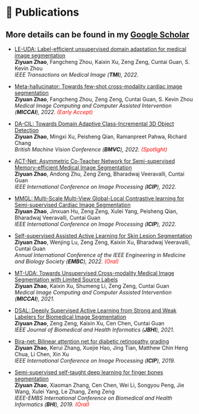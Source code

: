 # 📝 Publications 

## More details can be found in my [Google Scholar](https://scholar.google.com/citations?user=2vL2XTsAAAAJ)
- [LE-UDA: Label-efficient unsupervised domain adaptation for medical image segmentation](https://ieeexplore.ieee.org/document/9919170)\
**Ziyuan Zhao**, Fangcheng Zhou, Kaixin Xu, Zeng Zeng, Cuntai Guan, S. Kevin Zhou\
<i> IEEE Transactions on Medical Image (**TMI**), 2022. </i> 

- [Meta-hallucinator: Towards few-shot cross-modality cardiac image segmentation](https://link.springer.com/chapter/10.1007/978-3-031-16443-9_13)\
**Ziyuan Zhao**, Fangcheng Zhou, Zeng Zeng, Cuntai Guan, S. Kevin Zhou\
<i> Medical Image Computing and Computer Assisted Intervention (**MICCAI**), 2022. <span style="color:red">(Early Accept)</span></i> 

- [DA-CIL: Towards Domain Adaptive Class-Incremental 3D Object Detection](https://link.springer.com/chapter/10.1007/978-3-031-16443-9_13)\
**Ziyuan Zhao**, Mingxi Xu, Peisheng Qian, Ramanpreet Pahwa, Richard Chang\
<i> British Machine Vision Conference (**BMVC**), 2022. <span style="color:red">(Spotlight)</span></i> 

- [ACT-Net: Asymmetric Co-Teacher Network for Semi-supervised Memory-efficient Medical Image Segmentation](https://arxiv.org/abs/2207.01900)\
**Ziyuan Zhao**, Andong Zhu, Zeng Zeng, Bharadwaj Veeravalli, Cuntai Guan\
<i> IEEE International Conference on Image Processing (**ICIP**), 2022. </i> 

- [MMGL: Multi-Scale Multi-View Global-Local Contrastive learning for Semi-supervised Cardiac Image Segmentation](https://arxiv.org/abs/2207.01883)\
**Ziyuan Zhao**, Jinxuan Hu, Zeng Zeng, Xulei Yang, Peisheng Qian, Bharadwaj Veeravalli, Cuntai Guan\
<i> IEEE International Conference on Image Processing (**ICIP**), 2022. </i> 

- [Self-supervised Assisted Active Learning for Skin Lesion Segmentation](https://arxiv.org/abs/2205.07021)\
**Ziyuan Zhao**, Wenjing Lu, Zeng Zeng, Kaixin Xu, Bharadwaj Veeravalli, Cuntai Guan\
<i> Annual International Conference of the IEEE Engineering in Medicine and Biology Society (**EMBC**), 2022. <span style="color:red">(Oral)</span></i> 


- [MT-UDA: Towards Unsupervised Cross-modality Medical Image Segmentation with Limited Source Labels](https://arxiv.org/abs/2203.12454)\
**Ziyuan Zhao**, Kaixin Xu, Shumeng Li, Zeng Zeng, Cuntai Guan\
<i> Medical Image Computing and Computer Assisted Intervention (**MICCAI**), 2021.</i> 


<!-- - [Hierarchical Consistency Regularized Mean Teacher for Semi-supervised 3D Left Atrium Segmentation](https://arxiv.org/abs/2105.10369)\
Shumeng Li, **Ziyuan Zhao**, Kaixin Xu, Zeng Zeng, Cuntai Guan\
<i> Annual International Conference of the IEEE Engineering in Medicine and Biology Society (**EMBC**), 2021. </i>  -->

- [DSAL: Deeply Supervised Active Learning from Strong and Weak Labelers for Biomedical Image Segmentation](https://arxiv.org/abs/2101.09057)\
**Ziyuan Zhao**, Zeng Zeng, Kaixin Xu, Cen Chen, Cuntai Guan\
<i> IEEE Journal of Biomedical and Health Informatics (**JBHI**), 2021. </i>

<!-- - [Sea-Net: Squeeze-And-Excitation Attention Net For Diabetic Retinopathy Grading](https://arxiv.org/abs/2010.15344)\
**Ziyuan Zhao**, Kartik Chopra, Zeng Zeng, Xiaoli Li\
<i> IEEE International Conference on Image Processing (**ICIP**), 2020. </i> -->

- [Bira-net: Bilinear attention net for diabetic retinopathy grading](https://arxiv.org/abs/1905.06312)\
**Ziyuan Zhao**, Kerui Zhang, Xuejie Hao, Jing Tian, Matthew Chin Heng Chua, Li Chen, Xin Xu\
<i> IEEE International Conference on Image Processing (**ICIP**), 2019. </i>

- [Semi-supervised self-taught deep learning for finger bones segmentation](https://arxiv.org/abs/1903.04778)\
**Ziyuan Zhao**, Xiaoman Zhang, Cen Chen, Wei Li, Songyou Peng, Jie Wang, Xulei Yang, Le Zhang, Zeng Zeng\
<i> IEEE-EMBS International Conference on Biomedical and Health Informatics (**BHI**), 2019. <span style="color:red">(Oral)</span> </i>

